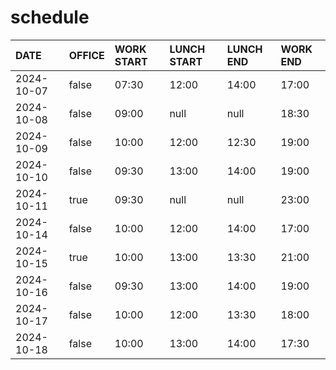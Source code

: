 # schedule

| DATE | OFFICE | WORK START | LUNCH START | LUNCH END | WORK END |
| :-- | :-- | :-- | :-- | :-- | :-- |
| 2024-10-07 | false | 07:30 | 12:00 | 14:00 | 17:00 |
| 2024-10-08 | false | 09:00 | null | null | 18:30 |
| 2024-10-09 | false | 10:00 | 12:00 | 12:30 | 19:00 |
| 2024-10-10 | false | 09:30 | 13:00 | 14:00 | 19:00 |
| 2024-10-11 | true | 09:30 | null | null | 23:00 |
| 2024-10-14 | false | 10:00 | 12:00 | 14:00 | 17:00 |
| 2024-10-15 | true | 10:00 | 13:00 | 13:30 | 21:00 |
| 2024-10-16 | false | 09:30 | 13:00 | 14:00 | 19:00 |
| 2024-10-17 | false | 10:00 | 12:00 | 13:30 | 18:00 |
| 2024-10-18 | false | 10:00 | 13:00 | 14:00 | 17:30 |
